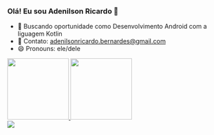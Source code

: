 ### Olá! Eu sou Adenilson Ricardo 👋


- 🌱 Buscando oportunidade como Desenvolvimento Android com a liguagem Kotlin
- 📩 Contato: adenilsonricardo.bernardes@gmail.com
- 😄 Pronouns: ele/dele

<div>
   <a href="https://github.com/adenilsonricardo">
   <img height="140cm" src="https://github-readme-stats.vercel.app/api?username=adenilsonricardo&show_icons=tru&theme=dark&include_all_commits=tru&count_private=true"/>
   <img height="140cm" src="https://github-readme-stats.vercel.app/api/top-langs/?username=adenilsonricardo&layout=compact&langs_count=16&theme=dark"/>
</div>
  
 <div> 
   <a href="https://www.linkedin.com/in/adenilson-ricardo-bernardes-19011a62" target="_blank"><img src="https://img.shields.io/badge/-LinkedIn-%230077B5?style=for-the-badge&logo=linkedin&logoColor=white" target="_blank"></a>   
</div>
